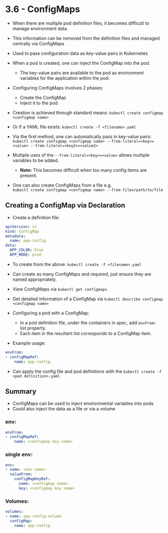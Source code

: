 # 3.6 - ConfigMaps

- When there are multiple pod definition files, it becomes difficult to manage environment data.
- This information can be removed from the definition files and managed centrally via ConfigMaps
- Used to pass configuration data as key-value pairs in Kubernetes
- When a pod is created, one can inject the ConfigMap into the pod.
  - The key-value pairs are available to the pod as environment variables for the application within the pod.

- Configuring ConfigMaps involves 2 phases:
  - Create the ConfigMap
  - Inject it to the pod.

- Creation is achieved through standard means: `kubectl create configmap <configmap name>`
- Or if a YAML file exists: `kubectl create -f <filename>.yaml`

- Via the first method, one can automatically pass in key-value pairs: <br>
  `kubectl create configmap <configmap name> --from-literal=<key>=<value> --from-literal=<key2>=<value2>`

- Multiple uses of the `--from-literal=<key>=<value>` allows multiple variables to be added.
  - **Note:** This becomes difficult when too many config items are present.
- One can also create ConfigMaps from a file e.g. <br> `kubectl create configmap <configmap name> --from-file=/path/to/file`

## Creating a ConfigMap via Declaration

- Create a definition file:

```yaml
apiVersion: v1
kind: ConfigMap
metadata:
  name: app-config
data:
  APP_COLOR: blue
  APP_MODE: prod
```

- To create from the above: `kubectl create -f <filename>.yaml`

- Can create as many ConfigMaps and required, just ensure they are named appropriately.

- View ConfigMaps via `kubectl get configmaps`
- Get detailed information of a ConfigMap via `kubectl describe configmap <configmap name>`

- Configuring a pod with a ConfigMap:
  - In a pod definition file, under the containers in spec, add `envFrom:` list property.
  - Each item in the resultant list corresponds to a ConfigMap item.

- Example usage:
```yaml
envFrom:
- configMapRef:
    name: app-config
```

- Can apply the config file and pod definitions with the `kubectl create -f <pod definition>.yaml`

## Summary

- ConfigMaps can be used to inject environmental variables into pods
- Could also inject the data as a file or via a volume

### env:

```yaml
envFrom:
- configMapRef:
    name: <configmap key name>
```

### single env:

```yaml
env:
- name: <env name>
  valueFrom:
    configMapKeyRef:
      name: <configmap name>
      key: <configmap key name>
```

### Volumes:

```yaml
volumes:
- name: app-config-volume
  configMap:
    name: app-config
```